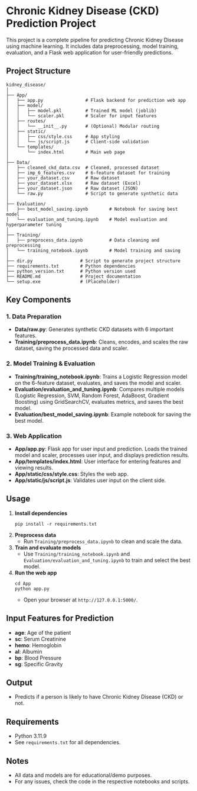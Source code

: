 # Chronic Kidney Disease (CKD) Prediction Project

This project is a complete pipeline for predicting Chronic Kidney Disease using machine learning. It includes data preprocessing, model training, evaluation, and a Flask web application for user-friendly predictions.

## Project Structure

```
kidney_disease/
│
├── App/
│   ├── app.py                # Flask backend for prediction web app
│   ├── model/
│   │   ├── model.pkl         # Trained ML model (joblib)
│   │   └── scaler.pkl        # Scaler for input features
│   ├── routes/
│   │   └── __init__.py       # (Optional) Modular routing
│   ├── static/
│   │   ├── css/style.css     # App styling
│   │   └── js/script.js      # Client-side validation
│   └── templates/
│       └── index.html        # Main web page
│
├── Data/
│   ├── cleaned_ckd_data.csv  # Cleaned, processed dataset
│   ├── imp_6_features.csv    # 6-feature dataset for training
│   ├── your_dataset.csv      # Raw dataset
│   ├── your_dataset.xlsx     # Raw dataset (Excel)
│   ├── your_dataset.json     # Raw dataset (JSON)
│   └── raw.py                # Script to generate synthetic data
│
├── Evaluation/
│   ├── best_model_saving.ipynb        # Notebook for saving best model
│   └── evaluation_and_tuning.ipynb    # Model evaluation and hyperparameter tuning
│
├── Training/
│   ├── preprocess_data.ipynb          # Data cleaning and preprocessing
│   └── training_notebook.ipynb        # Model training and saving
│
├── dir.py                  # Script to generate project structure
├── requirements.txt        # Python dependencies
├── python_version.txt      # Python version used
├── README.md               # Project documentation
└── setup.exe               # (Placeholder)
```

## Key Components

### 1. Data Preparation
- **Data/raw.py**: Generates synthetic CKD datasets with 6 important features.
- **Training/preprocess_data.ipynb**: Cleans, encodes, and scales the raw dataset, saving the processed data and scaler.

### 2. Model Training & Evaluation
- **Training/training_notebook.ipynb**: Trains a Logistic Regression model on the 6-feature dataset, evaluates, and saves the model and scaler.
- **Evaluation/evaluation_and_tuning.ipynb**: Compares multiple models (Logistic Regression, SVM, Random Forest, AdaBoost, Gradient Boosting) using GridSearchCV, evaluates metrics, and saves the best model.
- **Evaluation/best_model_saving.ipynb**: Example notebook for saving the best model.

### 3. Web Application
- **App/app.py**: Flask app for user input and prediction. Loads the trained model and scaler, processes user input, and displays prediction results.
- **App/templates/index.html**: User interface for entering features and viewing results.
- **App/static/css/style.css**: Styles the web app.
- **App/static/js/script.js**: Validates user input on the client side.

## Usage

1. **Install dependencies**
   ```
   pip install -r requirements.txt
   ```
2. **Preprocess data**
   - Run `Training/preprocess_data.ipynb` to clean and scale the data.
3. **Train and evaluate models**
   - Use `Training/training_notebook.ipynb` and `Evaluation/evaluation_and_tuning.ipynb` to train and select the best model.
4. **Run the web app**
   ```
   cd App
   python app.py
   ```
   - Open your browser at `http://127.0.0.1:5000/`.

## Input Features for Prediction
- **age**: Age of the patient
- **sc**: Serum Creatinine
- **hemo**: Hemoglobin
- **al**: Albumin
- **bp**: Blood Pressure
- **sg**: Specific Gravity

## Output
- Predicts if a person is likely to have Chronic Kidney Disease (CKD) or not.

## Requirements
- Python 3.11.9
- See `requirements.txt` for all dependencies.

## Notes
- All data and models are for educational/demo purposes.
- For any issues, check the code in the respective notebooks and scripts.
